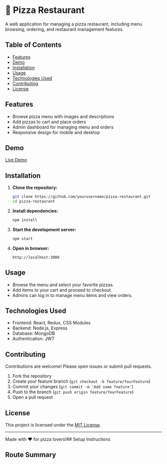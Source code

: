 # 🍕 Pizza Restaurant

A web application for managing a pizza restaurant, including menu browsing, ordering, and restaurant management features.

## Table of Contents

- [Features](#features)
- [Demo](#demo)
- [Installation](#installation)
- [Usage](#usage)
- [Technologies Used](#technologies-used)
- [Contributing](#contributing)
- [License](#license)

## Features

- Browse pizza menu with images and descriptions
- Add pizzas to cart and place orders
- Admin dashboard for managing menu and orders
- Responsive design for mobile and desktop

## Demo

[Live Demo](#) <!-- Replace with your deployed link -->

## Installation

1. **Clone the repository:**
    ```bash
    git clone https://github.com/yourusername/pizza-restaurant.git
    cd pizza-restaurant
    ```

2. **Install dependencies:**
    ```bash
    npm install
    ```

3. **Start the development server:**
    ```bash
    npm start
    ```

4. **Open in browser:**
    ```
    http://localhost:3000
    ```

## Usage

- Browse the menu and select your favorite pizzas.
- Add items to your cart and proceed to checkout.
- Admins can log in to manage menu items and view orders.

## Technologies Used

- Frontend: React, Redux, CSS Modules
- Backend: Node.js, Express
- Database: MongoDB
- Authentication: JWT

## Contributing

Contributions are welcome! Please open issues or submit pull requests.

1. Fork the repository
2. Create your feature branch (`git checkout -b feature/YourFeature`)
3. Commit your changes (`git commit -m 'Add some feature'`)
4. Push to the branch (`git push origin feature/YourFeature`)
5. Open a pull request

## License

This project is licensed under the [MIT License](LICENSE).

---

Made with ❤️ for pizza lovers!## Setup Instructions
## Route Summary
